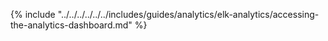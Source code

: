 {% include "../../../../../../includes/guides/analytics/elk-analytics/accessing-the-analytics-dashboard.md" %}
